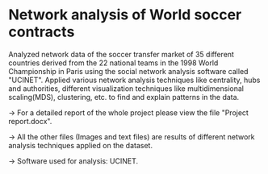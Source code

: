 # Network analysis of World soccer contracts

Analyzed network data of the soccer transfer market of 35 different countries derived from the 22 national teams in the 1998 World Championship in Paris using the social network analysis software called "UCINET". Applied various network analysis techniques like centrality, hubs and authorities, different visualization techniques like multidimensional scaling(MDS), clustering, etc. to find and explain patterns in the data.

-> For a detailed report of the whole project please view the file "Project report.docx".

-> All the other files (Images and text files) are results of different network analysis techniques applied on the dataset.

-> Software used for analysis: UCINET.
